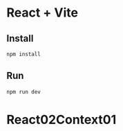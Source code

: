 # React + Vite

## Install

```bash
npm install
```

## Run

```bash
npm run dev
```
# React02Context01
